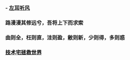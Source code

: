 ### - [左耳听风](左耳听风.md)



### 路漫漫其修远兮，吾将上下而求索

### 曲则全，枉则直，洼则盈，敝则新，少则得，多则惑

### <a href="https://bbs.mihoyo.com/ys/" target="_blank"><font color='black'> 技术宅拯救世界</font><a/>



